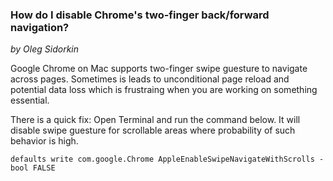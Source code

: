 
### How do I disable Chrome's two-finger back/forward navigation?

_by Oleg Sidorkin_

Google Chrome on Mac supports two-finger swipe guesture to navigate across pages.
Sometimes is leads to unconditional page reload and potential data loss which is
frustraing when you are working on something essential.

There is a quick fix: Open Terminal and run the command below.
It will disable swipe guesture for scrollable areas where probability of such behavior is high.

```
defaults write com.google.Chrome AppleEnableSwipeNavigateWithScrolls -bool FALSE
```
